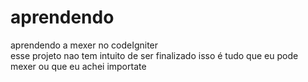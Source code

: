 # aprendendo
aprendendo a mexer no codeIgniter<br>
esse projeto nao tem intuito de ser finalizado
isso é tudo que eu pode mexer ou que eu achei importate 
